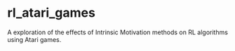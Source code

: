 # rl_atari_games
A exploration of the effects of Intrinsic Motivation methods on RL algorithms using Atari games.
